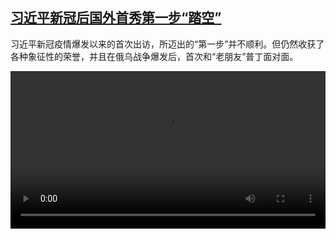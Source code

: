 <!--1663330623000-->
[习近平新冠后国外首秀第一步“踏空”](https://www.dw.com/zh/%E4%B9%A0%E8%BF%91%E5%B9%B3%E6%96%B0%E5%86%A0%E5%90%8E%E5%9B%BD%E5%A4%96%E9%A6%96%E7%A7%80%E7%AC%AC%E4%B8%80%E6%AD%A5%E2%80%9C%E8%B8%8F%E7%A9%BA%E2%80%9D/a-63150915)
------

<p>习近平新冠疫情爆发以来的首次出访，所迈出的“第一步”并不顺利。但仍然收获了各种象征性的荣誉，并且在俄乌战争爆发后，首次和“老朋友”普丁面对面。</small></p><video src="https://tvdownloaddw-a.akamaihd.net/dwtv_video/flv/vdt_zh/2022/bchi220916_001_xisoccnfin_01r_AVC_1280x720.mp4" controls style="width:100%"></video>

